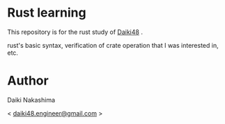 # Rust learning

This repository is for the rust study of [Daiki48](https://github.com/Daiki48) .

rust's basic syntax, verification of crate operation that I was interested in, etc.

# Author

Daiki Nakashima  

< daiki48.engineer@gmail.com >
